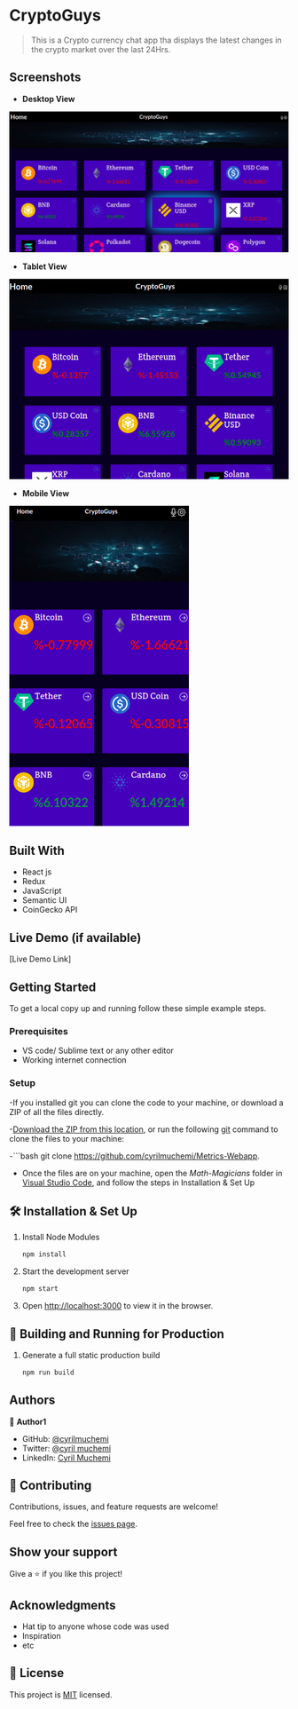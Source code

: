 # CryptoGuys

> This is a Crypto currency chat app tha displays
   the latest changes in the crypto market over the last 24Hrs.

## Screenshots

- **Desktop View**

![Desktop](./screenshot/cryptodesktop.png)


- **Tablet View**

![Tablet](./screenshot/cryptotablet.png)


- **Mobile View**

![Mobile](./screenshot/cryptomobile.png)


## Built With

- React js
- Redux
- JavaScript
- Semantic UI
- CoinGecko API

## Live Demo (if available)

[Live Demo Link]


## Getting Started

To get a local copy up and running follow these simple example steps.

### Prerequisites

- VS code/ Sublime text or any other editor
- Working internet connection

### Setup

-If you installed git you can clone the code to your machine, or download a ZIP of all the files directly.

-[Download the ZIP from this location](https://github.com/cyrilmuchemi/Metrics-Webapp), or run the following [git](https://git-scm.com/downloads) command to clone the files to your machine:

-```bash
git clone https://github.com/cyrilmuchemi/Metrics-Webapp. 

- Once the files are on your machine, open the _Math-Magicians_ folder in [Visual Studio Code](https://code.visualstudio.com/), and follow the steps in Installation & Set Up


## 🛠 Installation & Set Up

1. Install Node Modules

   ```sh
   npm install

2. Start the development server

   ```sh
   npm start

3. Open [http://localhost:3000](http://localhost:3000) to view it in the browser.


## 🚀 Building and Running for Production

1. Generate a full static production build

    ```sh
   npm run build
   
   
## Authors

👤 **Author1**

- GitHub: [@cyrilmuchemi](https://github.com/cyrilmuchemi)
- Twitter: [@cyril muchemi](https://twitter.com/cyrilmuchemi)
- LinkedIn: [Cyril Muchemi](https://linkedin.com/in/cyrilmuchemi)


## 🤝 Contributing

Contributions, issues, and feature requests are welcome!

Feel free to check the [issues page](../../issues/).

## Show your support

Give a ⭐️ if you like this project!

## Acknowledgments

- Hat tip to anyone whose code was used
- Inspiration
- etc

## 📝 License

This project is [MIT](./MIT.md) licensed.
